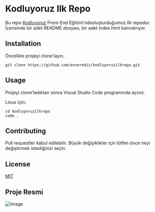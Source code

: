 # Kodluyoruz Ilk Repo

Bu repo [Kodluyoruz](https://kodluyoruz.org) Front-End Eğitimi'ndeoluşturduğumuz ilk repodur. İçerisinde bir adet
README dosyası, bir adet index.html barındırıyor.

## Installation

Öncelikle projeyi clone'layın.

`git clone https://github.com/enverediz/kodluyoruzilkrepo.git`

## Usage

Projeyi clone'ladıktan sonra Visual Studio Code programında açınız.

Linux için:

```
cd kodluyoruzilkrepo
code .
```

## Contributing

Pull requestler kabul edilebilir. Büyük değişiklikler için lütfen önce neyi değiştirmek
istediğinizi seçin.

## License

[MIT](https://opensource.org/licenses/MIT)

## Proje Resmi
![Image](https://resimyukle.io/r/AWznV0Q35Q)